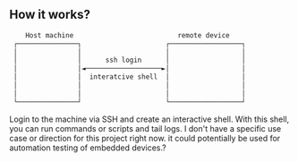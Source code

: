 How it works?
--------------
```bash
    Host machine                          remote device                 
 ┌───────────────┐                     ┌──────────────────┐
 │               │                     │                  │
 │               │      ssh login      │                  │
 │               │◄───────────────────►│                  │
 │               │  interatcive shell  │                  │
 │               │                     │                  │
 │               │                     │                  │
 └───────────────┘                     └──────────────────┘
```

Login to the machine via SSH and create an interactive shell. With this shell, you can run commands or scripts and tail logs. 
I don't have a specific use case or direction for this project right now. it could potentially be used for automation testing of embedded devices.?
